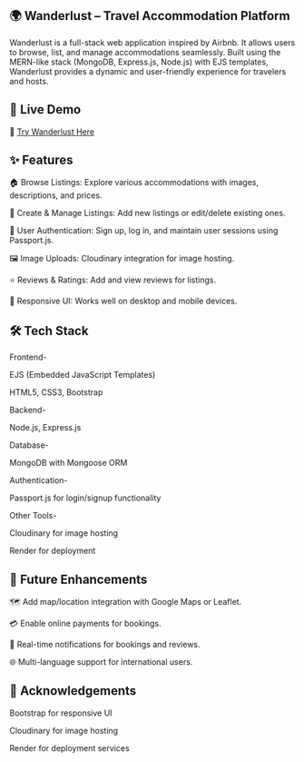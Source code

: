 ## 🌍 Wanderlust – Travel Accommodation Platform

Wanderlust is a full-stack web application inspired by Airbnb. It allows users to browse, list, and manage accommodations seamlessly. Built using the MERN-like stack (MongoDB, Express.js, Node.js) with EJS templates, Wanderlust provides a dynamic and user-friendly experience for travelers and hosts.

## 🚀 Live Demo

🔗 [Try Wanderlust Here](https://wanderlust-lh7g.onrender.com)

## ✨ Features

🏠 Browse Listings: Explore various accommodations with images, descriptions, and prices.

📝 Create & Manage Listings: Add new listings or edit/delete existing ones.

👤 User Authentication: Sign up, log in, and maintain user sessions using Passport.js.

🖼️ Image Uploads: Cloudinary integration for image hosting.

⭐ Reviews & Ratings: Add and view reviews for listings.

📱 Responsive UI: Works well on desktop and mobile devices.

## 🛠️ Tech Stack
Frontend-

EJS (Embedded JavaScript Templates)

HTML5, CSS3, Bootstrap

Backend-

Node.js, Express.js

Database-

MongoDB with Mongoose ORM

Authentication-

Passport.js for login/signup functionality

Other Tools-

Cloudinary for image hosting

Render for deployment

## 📌 Future Enhancements

🗺️ Add map/location integration with Google Maps or Leaflet.

💳 Enable online payments for bookings.

🔔 Real-time notifications for bookings and reviews.

🌐 Multi-language support for international users.

## 🙌 Acknowledgements

Bootstrap
 for responsive UI

Cloudinary
 for image hosting

Render
 for deployment services

